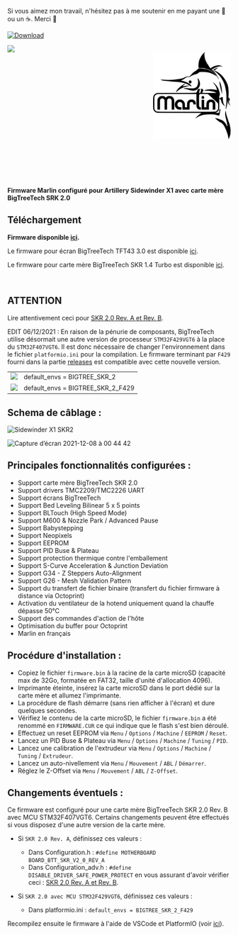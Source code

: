 Si vous aimez mon travail, n'hésitez pas à me soutenir en me payant une 🍺 ou un ☕. Merci 🙂

 [ ![Download](https://user-images.githubusercontent.com/12702322/115148445-e5a40100-a05f-11eb-8552-c1f5d4355987.png) ](https://www.paypal.me/CyrilGuislain)

<img align="left" width=600 src="https://user-images.githubusercontent.com/12702322/116473468-7b693880-a877-11eb-8783-5eccf0b5fbc0.jpg" />
<img align="right" width=175 src="buildroot/share/pixmaps/logo/marlin-250.png" />

<br /><br /><br /><br /><br /><br /><br /><br /><br /><br /><br /><br /><br /><br /><br /><br /><br />

**Firmware Marlin configuré pour Artillery Sidewinder X1 avec carte mère BigTreeTech SRK 2.0**<br />

## Téléchargement

**Firmware disponible [ici](https://github.com/Guilouz/Marlin-Sidewinder-X1-SKR2.0/releases).**

Le firmware pour écran BigTreeTech TFT43 3.0 est disponible [ici](https://github.com/Guilouz/BTT-TFT43-Sidewinder-X1).

Le firmware pour carte mère BigTreeTech SKR 1.4 Turbo est disponible [ici](https://github.com/Guilouz/Marlin-Sidewinder-X1-SKR1.4-Turbo/).

<br />

## ATTENTION

Lire attentivement ceci pour [SKR 2.0 Rev. A et Rev. B](https://docs.google.com/document/d/1IeKgfE2WIDjqH1fx5Yg7n1FOHVwhDFmDlZ-7QMlOEV0/edit?fbclid=IwAR3gCoyRlxSNaZfyHNV_BgGn1apJKmvagmzduOfGGYjY7I8kDBUVAuLyIi4).

EDIT 06/12/2021 : En raison de la pénurie de composants, BigTreeTech utilise désormait une autre version de processeur `STM32F429VGT6` à la place du `STM32F407VGT6`. Il est donc nécessaire de changer l'environnement dans le fichier `platformio.ini` pour la compilation. Le firmware terminant par `F429` fourni dans la partie <a href="https://github.com/Guilouz/Marlin-Sidewinder-X1-SKR2.0/releases">releases</a> est compatible avec cette nouvelle version.

<table>
<tr>
<td>
<img src="https://user-images.githubusercontent.com/12702322/144914479-673edf80-81ff-497d-a279-61d9cbf0199f.jpeg" width="400" /><br/>
</td>
<td>
default_envs = BIGTREE_SKR_2
</td>
</tr>
<tr>
<td>
<img src="https://user-images.githubusercontent.com/12702322/144914613-1f89739c-371e-442d-b07d-eaeff1332e45.jpeg" width="400" /><br/>
</td>
<td>
default_envs = BIGTREE_SKR_2_F429
</td>
</tr>
</table>

## Schema de câblage :

![Sidewinder X1 SKR2](https://user-images.githubusercontent.com/12702322/131006518-100e18dd-2e8a-4744-8004-b7228acdadc0.png)

![Capture d’écran 2021-12-08 à 00 44 42](https://user-images.githubusercontent.com/12702322/145123306-7c05586d-4bce-4032-9f6a-ef15c015cfec.jpg)


## Principales fonctionnalités configurées :

- Support carte mère BigTreeTech SKR 2.0
- Support drivers TMC2209/TMC2226 UART
- Support écrans BigTreeTech
- Support Bed Leveling Bilinear 5 x 5 points
- Support BLTouch (High Speed Mode)
- Support M600 & Nozzle Park / Advanced Pause
- Support Babystepping
- Support Neopixels
- Support EEPROM
- Support PID Buse & Plateau
- Support protection thermique contre l'emballement
- Support S-Curve Acceleration & Junction Deviation
- Support G34 - Z Steppers Auto-Alignment
- Support G26 - Mesh Validation Pattern
- Support du transfert de fichier binaire (transfert du fichier firmware à distance via Octoprint)
- Activation du ventilateur de la hotend uniquement quand la chauffe dépasse 50°C
- Support des commandes d'action de l'hôte
- Optimisation du buffer pour Octoprint
- Marlin en français

## Procédure d'installation :

- Copiez le fichier `firmware.bin` à la racine de la carte microSD (capacité max de 32Go, formatée en FAT32, taille d'unité d'allocation 4096).
- Imprimante éteinte, insérez la carte microSD dans le port dédié sur la carte mère et allumez l'imprimante.
- La procédure de flash démarre (sans rien afficher à l'écran) et dure quelques secondes.
- Vérifiez le contenu de la carte microSD, le fichier `firmware.bin` a été renommé en `FIRMWARE.CUR` ce qui indique que le flash s'est bien déroulé.
- Effectuez un reset EEPROM via `Menu` / `Options` / `Machine` / `EEPROM` / `Reset`.
- Lancez un PID Buse & Plateau via `Menu` / `Options` / `Machine` / `Tuning` / `PID`.
- Lancez une calibration de l'extrudeur via `Menu` / `Options` / `Machine` / `Tuning` / `Extrudeur`.
- Lancez un auto-nivellement via `Menu` / `Mouvement` / `ABL` / `Démarrer`.
- Réglez le Z-Offset via `Menu` / `Mouvement` / `ABL` / `Z-Offset`.

## Changements éventuels :

Ce firmware est configuré pour une carte mère BigTreeTech SKR 2.0 Rev. B avec MCU STM32F407VGT6. Certains changements peuvent être effectués si vous disposez d'une autre version de la carte mère.
    
  - Si `SKR 2.0 Rev. A`, définissez ces valeurs :
    - Dans Configuration.h : `#define MOTHERBOARD BOARD_BTT_SKR_V2_0_REV_A`
    - Dans Configuration_adv.h : `#define DISABLE_DRIVER_SAFE_POWER_PROTECT` en vous assurant d'avoir vérifier ceci : [SKR 2.0 Rev. A et Rev. B](https://docs.google.com/document/d/1IeKgfE2WIDjqH1fx5Yg7n1FOHVwhDFmDlZ-7QMlOEV0/edit?fbclid=IwAR3gCoyRlxSNaZfyHNV_BgGn1apJKmvagmzduOfGGYjY7I8kDBUVAuLyIi4).

  - Si `SKR 2.0 avec MCU STM32F429VGT6`, définissez ces valeurs :
    - Dans platformio.ini : `default_envs = BIGTREE_SKR_2_F429`
  
Recompilez ensuite le firmware à l'aide de VSCode et PlatformIO (voir [ici](https://marlinfw.org/docs/basics/install_platformio_vscode.html)).
